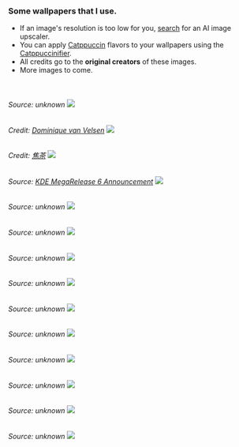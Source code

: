 ### Some wallpapers that I use.

- If an image's resolution is too low for you, [search](https://www.google.com/search?q=ai+image+upscale+free) for an AI image upscaler.
- You can apply [Catppuccin](https://github.com/catppuccin/catppuccin) flavors to your wallpapers using the [Catppuccinifier](https://github.com/lighttigerXIV/catppuccinifier).
- All credits go to the **original creators** of these images.
- More images to come.

<br>

###### Source: unknown ![](./images/Above-The-Clouds-Wallpaper.jpg)

###### Credit: [Dominique van Velsen][Dominique van Velsen] ![](./images/macchiato-hald8-cyberpunkish.png)

###### Credit: [焦茶][焦茶] ![](images/macchiato-h8_anime-girl-in-balcony-cityscape-sea-and-sunset.jpg)

###### Source: [KDE MegaRelease 6 Announcement](https://kde.org/announcements/megarelease/6/) ![](images/mocha-hald16-dark.png)

###### Source: unknown ![](./images/astronaut.png)

###### Source: unknown ![](./images/cat-leaves.png)

###### Source: unknown ![](./images/catppuccin.jpg)

###### Source: unknown ![](./images/error.jpg)

###### Source: unknown ![](./images/executable_nord.png)

###### Source: unknown ![](./images/lantern.png)

###### Source: unknown ![](./images/mountain.png)

###### Source: unknown ![](./images/peakpx_23.jpg)

###### Source: unknown ![](./images/street-tn.png)

###### Source: unknown ![](./images/winter-wall2.png)

[Catppuccin Discord]: https://discord.com/servers/907385605422448742
[Dominique van Velsen]: https://www.deviantart.com/dominique-van-velsen
[焦茶]: https://twitter.com/BARD713
